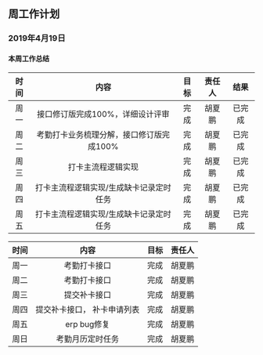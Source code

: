 ## 周工作计划

### 2019年4月19日

#### 本周工作总结

| 时间 |         内容          | 目标 | 责任人 |  结果  |
| :--: | :-------------------: | :--: | :----: | :----: |
| 周一 |     接口修订版完成100%，详细设计评审     | 完成 | 胡夏鹏 | 已完成 |
| 周二 | 考勤打卡业务梳理分解，接口修订版完成100% | 完成 | 胡夏鹏 |  已完成  |
| 周三 |            打卡主流程逻辑实现            | 完成 | 胡夏鹏 | 已完成 |
| 周四 | 打卡主流程逻辑实现/生成缺卡记录定时任务  | 完成 | 胡夏鹏 | 已完成 |
| 周五 | 打卡主流程逻辑实现/生成缺卡记录定时任务  | 完成 | 胡夏鹏 | 已完成 |

| 时间 |            内容             | 目标 | 责任人 |
| :--: | :-------------------------: | :--: | :----: |
| 周一 |        考勤打卡接口         | 完成 | 胡夏鹏 |
| 周二 |        考勤打卡接口         | 完成 | 胡夏鹏 |
| 周三 |        提交补卡接口         | 完成 | 胡夏鹏 |
| 周四 | 提交补卡接口， 补卡申请列表 | 完成 | 胡夏鹏 |
| 周五 |         erp bug修复         | 完成 | 胡夏鹏 |
| 周日 |      考勤月历定时任务       | 完成 | 胡夏鹏 |

